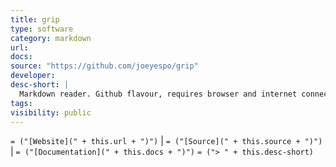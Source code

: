```yaml
---
title: grip
type: software
category: markdown
url:
docs:
source: "https://github.com/joeyespo/grip"
developer:
desc-short: |
  Markdown reader. Github flavour, requires browser and internet connection.
tags:
visibility: public
---
```

`= ("[Website](" + this.url + ")")` |  `= ("[Source](" + this.source + ")")` | `= ("[Documentation](" + this.docs + ")")`
`= ("> " + this.desc-short)`